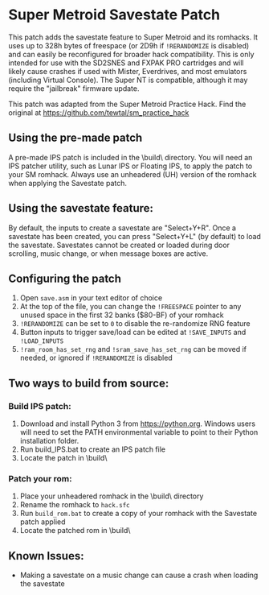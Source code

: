 # Super Metroid Savestate Patch

This patch adds the savestate feature to Super Metroid and its romhacks. It uses up to 328h bytes of freespace (or 2D9h if `!RERANDOMIZE` is disabled) and can easily be reconfigured for broader hack compatibility. This is only intended for use with the SD2SNES and FXPAK PRO cartridges and will likely cause crashes if used with Mister, Everdrives, and most emulators (including Virtual Console). The Super NT is compatible, although it may require the "jailbreak" firmware update.

This patch was adapted from the Super Metroid Practice Hack. Find the original at https://github.com/tewtal/sm_practice_hack


## Using the pre-made patch

A pre-made IPS patch is included in the \build\ directory. You will need an IPS patcher utility, such as Lunar IPS or Floating IPS, to apply the patch to your SM romhack. Always use an unheadered (UH) version of the romhack when applying the Savestate patch.


## Using the savestate feature:

By default, the inputs to create a savestate are "Select+Y+R". Once a savestate has been created, you can press "Select+Y+L" (by default) to load the savestate. Savestates cannot be created or loaded during door scrolling, music change, or when message boxes are active.


## Configuring the patch

1. Open `save.asm` in your text editor of choice
2. At the top of the file, you can change the `!FREESPACE` pointer to any unused space in the first 32 banks ($80-BF) of your romhack
3. `!RERANDOMIZE` can be set to `0` to disable the re-randomize RNG feature
4. Button inputs to trigger save/load can be edited at `!SAVE_INPUTS` and `!LOAD_INPUTS`
5. `!ram_room_has_set_rng` and `!sram_save_has_set_rng` can be moved if needed, or ignored if `!RERANDOMIZE` is disabled


## Two ways to build from source:

### Build IPS patch:
1. Download and install Python 3 from https://python.org. Windows users will need to set the PATH environmental variable to point to their Python installation folder.
2. Run build_IPS.bat to create an IPS patch file
4. Locate the patch in \build\

### Patch your rom:

1. Place your unheadered romhack in the \build\ directory
2. Rename the romhack to `hack.sfc`
3. Run `build_rom.bat` to create a copy of your romhack with the Savestate patch applied
4. Locate the patched rom in \build\


## Known Issues:

* Making a savestate on a music change can cause a crash when loading the savestate